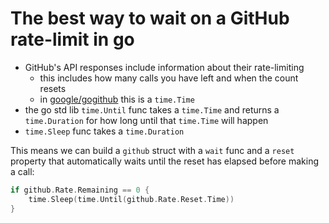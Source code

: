 # The best way to wait on a GitHub rate-limit in go

- GitHub's API responses include information about their rate-limiting
    - this includes how many calls you have left and when the count resets
    - in [google/gogithub](https://pkg.go.dev/github.com/google/go-github/v63/github#Rate) this is a `time.Time`
- the go std lib `time.Until` func takes a `time.Time` and returns a `time.Duration` for how long until that `time.Time` will happen
- `time.Sleep` func takes a `time.Duration`

This means we can build a `github` struct with a `wait` func and a `reset` property that automatically waits until the reset has elapsed before making a call:

```go
if github.Rate.Remaining == 0 {
    time.Sleep(time.Until(github.Rate.Reset.Time))
}
```
